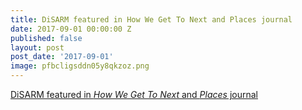 ```yaml
---
title: DiSARM featured in How We Get To Next and Places journal
date: 2017-09-01 00:00:00 Z
published: false
layout: post
post_date: '2017-09-01'
image: pfbcligsddn05y8qkzoz.png
---
```


[DiSARM featured in _How We Get To Next_ and _Places_ journal](https://howwegettonext.com/the-machine-and-the-mosquito-29205f61e811)

